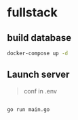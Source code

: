 # fullstack

## build database

```bash
docker-compose up -d
```

## Launch server 

> conf in .env

```bash

go run main.go

```

